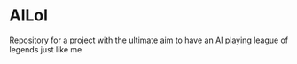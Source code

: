 AILol
==================
Repository for a project with the ultimate aim to have an AI playing league of legends just like me
